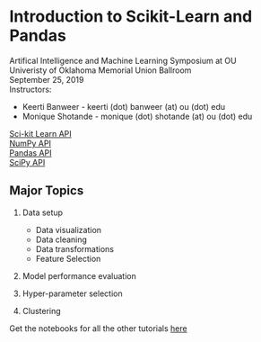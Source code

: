 # Introduction to Scikit-Learn and Pandas
Artifical Intelligence and Machine Learning Symposium at OU  
Univeristy of Oklahoma Memorial Union Ballroom  
September 25, 2019  
Instructors: 
+ Keerti Banweer - keerti (dot) banweer (at) ou (dot) edu
+ Monique Shotande - monique (dot) shotande (at) ou (dot) edu  

[Sci-kit Learn API](https://scikit-learn.org/stable/modules/classes.html)  
[NumPy API](https://docs.scipy.org/doc/numpy/reference/)  
[Pandas API](https://pandas.pydata.org/pandas-docs/stable/reference/index.html)  
[SciPy API](https://docs.scipy.org/doc/scipy/reference/)  

## Major Topics
1. Data setup
   + Data visualization
   + Data cleaning
   + Data transformations
   + Feature Selection

2. Model performance evaluation

3. Hyper-parameter selection

4. Clustering


Get the notebooks for all the other tutorials [here](https://github.com/MomoSho/aiml2019_tutorial_setup/blob/master/OPEN_ME.md)
